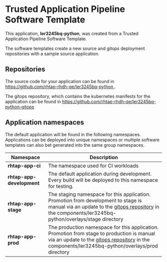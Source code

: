 # Trusted Application Pipeline Software Template

This application, **ler3245bq-python**, was created from a Trusted Application Pipeline Software Template.

The software templates create a new source and gitops deployment repositories with a sample source application. 

## Repositories

The source code for your application can be found in [https://github.com/rhtap-rhdh-qe/ler3245bq-python ](https://github.com/rhtap-rhdh-qe/ler3245bq-python ).
 
The gitops repository, which contains the kubernetes manifests for the application can be found in 
[https://github.com/rhtap-rhdh-qe/ler3245bq-python-gitops ](https://github.com/rhtap-rhdh-qe/ler3245bq-python-gitops ) 

## Application namespaces 

The default application will be found in the following namespaces. Applications can be deployed into unique namespaces or multiple software templates can also bet generated into the same group namespaces.  

|  Namespace   |  Description   |  
| -------- | -------- |
| **rhtap-app-ci** | The namespace used for CI workloads |
| **rhtap-app-development** | The default application during development. Every build will be deployed to this namespace for testing. |
| **rhtap-app-stage** | The staging namespace for this application. Promotion from development to stage is manual via an update to the [gitops repository](https://github.com/rhtap-rhdh-qe/ler3245bq-python-gitops ) in the components/ler3245bq-python/overlays/stage directory |
| **rhtap-app-prod** | The production namespace for this application. Promotion from stage to production is manual via an update to the [gitops repository](https://github.com/rhtap-rhdh-qe/ler3245bq-python-gitops ) in the components/ler3245bq-python/overlays/prod directory |